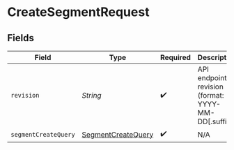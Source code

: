 # CreateSegmentRequest


## Fields

| Field                                                               | Type                                                                | Required                                                            | Description                                                         |
| ------------------------------------------------------------------- | ------------------------------------------------------------------- | ------------------------------------------------------------------- | ------------------------------------------------------------------- |
| `revision`                                                          | *String*                                                            | :heavy_check_mark:                                                  | API endpoint revision (format: YYYY-MM-DD[.suffix])                 |
| `segmentCreateQuery`                                                | [SegmentCreateQuery](../../models/components/SegmentCreateQuery.md) | :heavy_check_mark:                                                  | N/A                                                                 |